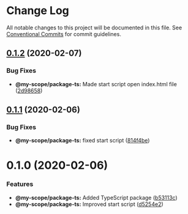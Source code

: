 # Change Log

All notable changes to this project will be documented in this file.
See [Conventional Commits](https://conventionalcommits.org) for commit guidelines.

## [0.1.2](https://github.com/hrafnkellbaldurs/lerna-yarn-workspaces-monorepo/compare/@my-scope/package-ts@0.1.1...@my-scope/package-ts@0.1.2) (2020-02-07)


### Bug Fixes

* **@my-scope/package-ts:** Made start script open index.html file ([2d98658](https://github.com/hrafnkellbaldurs/lerna-yarn-workspaces-monorepo/commit/2d986588cc3b41c07815f8c653dd145beeacbd7c))





## [0.1.1](https://github.com/hrafnkellbaldurs/lerna-yarn-workspaces-monorepo/compare/@my-scope/package-ts@0.1.0...@my-scope/package-ts@0.1.1) (2020-02-06)


### Bug Fixes

* **@my-scope/package-ts:** fixed start script ([814f4be](https://github.com/hrafnkellbaldurs/lerna-yarn-workspaces-monorepo/commit/814f4be82e7f9eae388075274b32f992acbd7f0b))





# 0.1.0 (2020-02-06)


### Features

* **@my-scope/package-ts:** Added TypeScript package ([b53113c](https://github.com/hrafnkellbaldurs/lerna-yarn-workspaces-monorepo/commit/b53113cab4f804061bb0e61fa44ba193a2bc220f))
* **@my-scope/package-ts:** Improved start script ([d5254e2](https://github.com/hrafnkellbaldurs/lerna-yarn-workspaces-monorepo/commit/d5254e2d8ebda5dc49ffc5c676b5d1bf1bf6886f))
